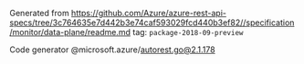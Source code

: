 Generated from https://github.com/Azure/azure-rest-api-specs/tree/3c764635e7d442b3e74caf593029fcd440b3ef82//specification/monitor/data-plane/readme.md tag: `package-2018-09-preview`

Code generator @microsoft.azure/autorest.go@2.1.178


